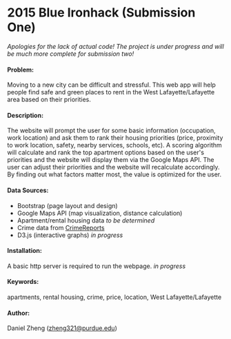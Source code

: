# 2015 Blue Ironhack (Submission One)

*Apologies for the lack of actual code! The project is under progress and will be much more complete for submission two!*

#### Problem:
Moving to a new city can be difficult and stressful. This web app will help people find safe and green places to rent in the West Lafayette/Lafayette area based on their priorities.

#### Description:
The website will prompt the user for some basic information (occupation, work location) and ask them to rank their housing priorities (price, proximity to work location, safety, nearby services, schools, etc). A scoring algorithm will calculate and rank the top apartment options based on the user's priorities and the website will display them via the Google Maps API. The user can adjust their priorities and the website will recalculate accordingly. By finding out what factors matter most, the value is optimized for the user.

#### Data Sources:
- Bootstrap (page layout and design)
- Google Maps API (map visualization, distance calculation)
- Apartment/rental housing data *to be determined*
- Crime data from [CrimeReports](https://www.crimereports.com)
- D3.js (interactive graphs)
*in progress*

#### Installation:
A basic http server is required to run the webpage. *in progress*

#### Keywords:
apartments, rental housing, crime, price, location, West Lafayette/Lafayette

#### Author:
Daniel Zheng (zheng321@purdue.edu)
